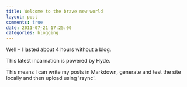 ```yaml
---
title: Welcome to the brave new world
layout: post
comments: true
date: 2011-07-21 17:25:00
categories: blogging
---
```

Well - I lasted about 4 hours without a blog.

This latest incarnation is powered by Hyde.

This means I can write my posts in Markdown, generate and test the
site locally and then upload using 'rsync'.
